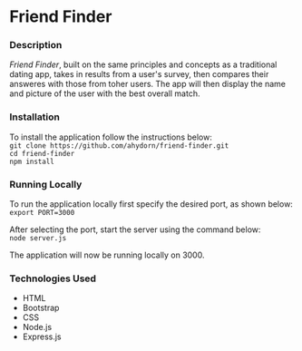 # Friend Finder
### Description
*Friend Finder*, built on the same principles and concepts as a traditional dating app, takes in results from a user's survey, then compares their answeres with those from toher users. The app will then display the name and picture of the user with the best overall match. 

### Installation
To install the application follow the instructions below:  
`git clone https://github.com/ahydorn/friend-finder.git`  
`cd friend-finder`  
`npm install`

### Running Locally
To run the application locally first specify the desired port, as shown below:
`export PORT=3000`

After selecting the port, start the server using the command below:  
`node server.js`

The application will now be running locally on 3000.

### Technologies Used
* HTML  
* Bootstrap  
* CSS  
* Node.js  
* Express.js   
